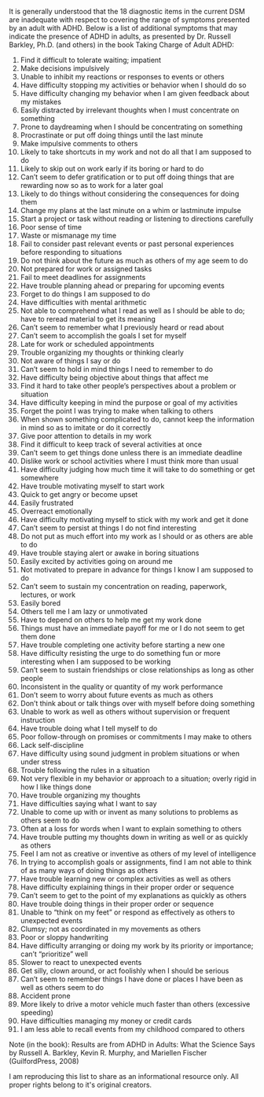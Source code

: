 It is generally understood that the 18 diagnostic items in the current DSM are inadequate
with respect to covering the range of symptoms presented by an adult with ADHD. 
Below is a list of additional symptoms that may indicate the presence of ADHD in adults,
as presented by Dr. Russell Barkley, Ph.D. (and others) in the book Taking Charge of Adult ADHD:

1. Find it difficult to tolerate waiting; impatient  
2. Make decisions impulsively  
3. Unable to inhibit my reactions or responses to events or others 
4. Have difficulty stopping my activities or behavior when I should do so 
5. Have difficulty changing my behavior when I am given feedback about my mistakes 
6. Easily distracted by irrelevant thoughts when I must concentrate on something 
7. Prone to daydreaming when I should be concentrating on something 
8. Procrastinate or put off doing things until the last minute  
9. Make impulsive comments to others  
10. Likely to take shortcuts in my work and not do all that I am supposed to do 
11. Likely to skip out on work early if its boring or hard to do  
12. Can’t seem to defer gratification or to put off doing things that are rewarding now so as to work for a later goal 
13. Likely to do things without considering the consequences for doing them 
14. Change my plans at the last minute on a whim or lastminute impulse 
15. Start a project or task without reading or listening to directions carefully 
16. Poor sense of time  
17. Waste or mismanage my time  
18. Fail to consider past relevant events or past personal experiences before responding to situations 
19. Do not think about the future as much as others of my age seem to do 
20. Not prepared for work or assigned tasks  
21. Fail to meet deadlines for assignments  
22. Have trouble planning ahead or preparing for upcoming events 
23. Forget to do things I am supposed to do  
24. Have difficulties with mental arithmetic  
25. Not able to comprehend what I read as well as I should be able to do; have to reread material to get its meaning 
26. Can’t seem to remember what I previously heard or read about 
27. Can’t seem to accomplish the goals I set for myself  
28. Late for work or scheduled appointments  
29. Trouble organizing my thoughts or thinking clearly  
30. Not aware of things I say or do  
31. Can’t seem to hold in mind things I need to remember to do 
32. Have difficulty being objective about things that affect me 
33. Find it hard to take other people’s perspectives about a problem or situation 
34. Have difficulty keeping in mind the purpose or goal of my activities 
35. Forget the point I was trying to make when talking to others 
36. When shown something complicated to do, cannot keep the information in mind so as to imitate or do it correctly 
37. Give poor attention to details in my work  
38. Find it difficult to keep track of several activities at once  
39. Can’t seem to get things done unless there is an immediate deadline 
40. Dislike work or school activities where I must think more than usual 
41. Have difficulty judging how much time it will take to do something or get somewhere 
42. Have trouble motivating myself to start work  
43. Quick to get angry or become upset  
44. Easily frustrated  
45. Overreact emotionally  
46. Have difficulty motivating myself to stick with my work and get it done 
47. Can’t seem to persist at things I do not find interesting  
48. Do not put as much effort into my work as I should or as others are able to do 
49. Have trouble staying alert or awake in boring situations  
50. Easily excited by activities going on around me  
51. Not motivated to prepare in advance for things I know I am supposed to do 
52. Can’t seem to sustain my concentration on reading, paperwork, lectures, or work 
53. Easily bored  
54. Others tell me I am lazy or unmotivated  
55. Have to depend on others to help me get my work done  
56. Things must have an immediate payoff for me or I do not seem to get them done 
57. Have trouble completing one activity before starting a new one 
58. Have difficulty resisting the urge to do something fun or more interesting when I am supposed to be working
59. Can’t seem to sustain friendships or close relationships as long as other people 
60. Inconsistent in the quality or quantity of my work performance 
61. Don’t seem to worry about future events as much as others 
62. Don’t think about or talk things over with myself before doing something 
63. Unable to work as well as others without supervision or frequent instruction 
64. Have trouble doing what I tell myself to do  
65. Poor follow-through on promises or commitments I may make to others 
66. Lack self-discipline  
67. Have difficulty using sound judgment in problem situations or when under stress 
68. Trouble following the rules in a situation  
69. Not very flexible in my behavior or approach to a situation; overly rigid in how I like things done 
70. Have trouble organizing my thoughts  
71. Have difficulties saying what I want to say  
72. Unable to come up with or invent as many solutions to problems as others seem to do 
73. Often at a loss for words when I want to explain something to others 
74. Have trouble putting my thoughts down in writing as well or as quickly as others 
75. Feel I am not as creative or inventive as others of my level of intelligence 
76. In trying to accomplish goals or assignments, find I am not able to think of as many ways of doing things as others 
77. Have trouble learning new or complex activities as well as others
78. Have difficulty explaining things in their proper order or sequence 
79. Can’t seem to get to the point of my explanations as quickly as others 
80. Have trouble doing things in their proper order or sequence 
81. Unable to “think on my feet” or respond as effectively as others to unexpected events 
82. Clumsy; not as coordinated in my movements as others  
83. Poor or sloppy handwriting  
84. Have difficulty arranging or doing my work by its priority or importance; can’t “prioritize” well 
85. Slower to react to unexpected events  
86. Get silly, clown around, or act foolishly when I should be serious 
87. Can’t seem to remember things I have done or places I have been as well as others seem to do 
88. Accident prone  
89. More likely to drive a motor vehicle much faster than others (excessive speeding) 
90. Have difficulties managing my money or credit cards  
91. I am less able to recall events from my childhood compared to others

Note (in the book): Results are from ADHD in Adults: What the Science Says by Russell A. Barkley, Kevin R.
Murphy, and Mariellen Fischer (GuilfordPress, 2008)

I am reproducing this list to share as an informational resource only. All proper rights belong to it's original creators. 
